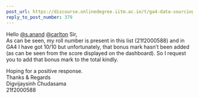 ```yaml
---
post_url: https://discourse.onlinedegree.iitm.ac.in/t/ga4-data-sourcing-discussion-thread-tds-jan-2025/165959/384
reply_to_post_number: 379
---
```

Hello [@s.anand](/u/s.anand) [@carlton](/u/carlton) Sir,  
As can be seen, my roll number is present in this list (21f2000588) and in GA4 I have got 10/10 but unfortunately, that bonus mark hasn’t been added (as can be seen from the score displayed on the dashboard). So I request you to add that bonus mark to the total kindly.

Hoping for a positive response.  
Thanks & Regards  
Digvijaysinh Chudasama  
21f2000588